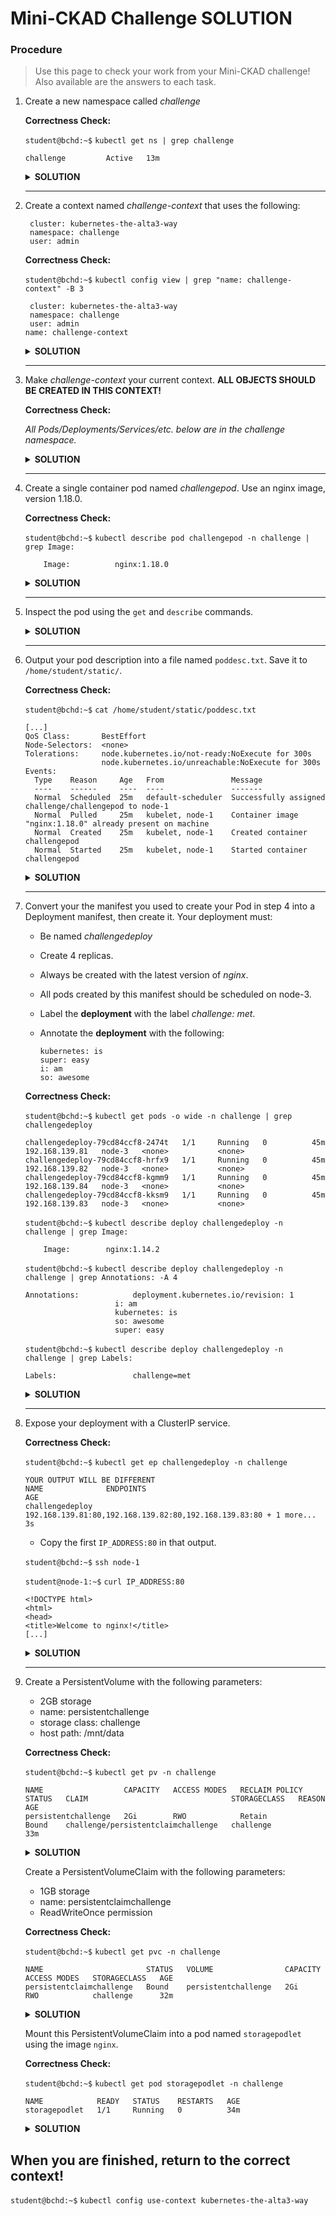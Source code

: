 # Mini-CKAD Challenge SOLUTION

### Procedure
>Use this page to check your work from your Mini-CKAD challenge! Also available are the answers to each task.

1. Create a new namespace called *challenge*

   **Correctness Check:**
   
    `student@bchd:~$` `kubectl get ns | grep challenge`
   
    ```
    challenge         Active   13m
    ```
    
    <details>
    <summary><b>SOLUTION</b></summary>

    
    `student@bchd:~$` `kubectl create ns challenge` 
    
    </details>
    
   --------------------------------------- 
   
0. Create a context named *challenge-context* that uses the following:

        cluster: kubernetes-the-alta3-way
        namespace: challenge
        user: admin

   **Correctness Check:**
   
    `student@bchd:~$` `kubectl config view | grep "name: challenge-context" -B 3`
   
    ```
     cluster: kubernetes-the-alta3-way
     namespace: challenge
     user: admin
    name: challenge-context
    ```
    
    <details>
    <summary><b>SOLUTION</b></summary>

    
    `student@bchd:~$` `kubectl config set-context challenge-context --user=admin --namespace=challenge --cluster=kubernetes-the-alta3-way`
    
    </details>

   ---------------------------------------
   
0. Make *challenge-context* your current context. **ALL OBJECTS SHOULD BE CREATED IN THIS CONTEXT!**

   **Correctness Check:**
   
    *All Pods/Deployments/Services/etc. below are in the challenge namespace.*
    
    <details>
    <summary><b>SOLUTION</b></summary>

    
    `student@bchd:~$` `kubectl config use-context challenge-context`
    
    </details>
    
   ---------------------------------------
   
0. Create a single container pod named *challengepod*. Use an nginx image, version 1.18.0.


    **Correctness Check:**
   
    `student@bchd:~$` `kubectl describe pod challengepod -n challenge | grep Image:`
    
    ```
        Image:          nginx:1.18.0
    ```
    
    <details>
    <summary><b>SOLUTION</b></summary>
   
    `student@bchd:~$` `kubectl run challengepod --image=nginx:1.18.0`
    
    </details>
    
    ---------------------------------------

0. Inspect the pod using the `get` and `describe` commands.

    <details>
    <summary><b>SOLUTION</b></summary>

    `student@bchd:~$` `kubectl get pod challengepod -n challenge`
    
    `student@bchd:~$` `kubectl describe pod challengepod -n challenge`
    
    </details>
    
    ---------------------------------------
    
0. Output your pod description into a file named `poddesc.txt`. Save it to `/home/student/static/`.

    **Correctness Check:**
    
    `student@bchd:~$` `cat /home/student/static/poddesc.txt`
    
    ```
    [...]
    QoS Class:       BestEffort
    Node-Selectors:  <none>
    Tolerations:     node.kubernetes.io/not-ready:NoExecute for 300s
                     node.kubernetes.io/unreachable:NoExecute for 300s
    Events:
      Type    Reason     Age   From               Message
      ----    ------     ----  ----               -------
      Normal  Scheduled  25m   default-scheduler  Successfully assigned challenge/challengepod to node-1
      Normal  Pulled     25m   kubelet, node-1    Container image "nginx:1.18.0" already present on machine
      Normal  Created    25m   kubelet, node-1    Created container challengepod
      Normal  Started    25m   kubelet, node-1    Started container challengepod
    ```
    
    <details>
    <summary><b>SOLUTION</b></summary>

    `student@bchd:~$` `kubectl describe pod challengepod -n challenge > /home/student/static/poddesc.txt`
    
    </details>
    
    ---------------------------------------
 
0. Convert your the manifest you used to create your Pod in step 4 into a Deployment manifest, then create it. Your deployment must:
    - Be named *challengedeploy*
    - Create 4 replicas.
    - Always be created with the latest version of *nginx*.
    - All pods created by this manifest should be scheduled on node-3.
    - Label the **deployment** with the label *challenge: met*.
    - Annotate the **deployment** with the following:
    
          kubernetes: is
          super: easy
          i: am
          so: awesome

    **Correctness Check:**

    `student@bchd:~$` `kubectl get pods -o wide -n challenge | grep challengedeploy`
    
    ```
    challengedeploy-79cd84ccf8-2474t   1/1     Running   0          45m   192.168.139.81   node-3   <none>           <none>
    challengedeploy-79cd84ccf8-hrfx9   1/1     Running   0          45m   192.168.139.82   node-3   <none>           <none>
    challengedeploy-79cd84ccf8-kgmm9   1/1     Running   0          45m   192.168.139.84   node-3   <none>           <none>
    challengedeploy-79cd84ccf8-kksm9   1/1     Running   0          45m   192.168.139.83   node-3   <none>           <none>
    ```
    
    `student@bchd:~$` `kubectl describe deploy challengedeploy -n challenge | grep Image:`
    
    ```
        Image:        nginx:1.14.2
    ```
    
    `student@bchd:~$` `kubectl describe deploy challengedeploy -n challenge | grep Annotations: -A 4`
    
    ```
    Annotations:            deployment.kubernetes.io/revision: 1
                        i: am
                        kubernetes: is
                        so: awesome
                        super: easy
    ```
    
    `student@bchd:~$` `kubectl describe deploy challengedeploy -n challenge | grep Labels:`
    
    ```
    Labels:                 challenge=met
    ```
    
    
    <details>
    <summary><b>SOLUTION</b></summary>

    `student@bchd:~$` `vim deploychallenge.yml`
    
    ```yaml
    apiVersion: apps/v1
    kind: Deployment
    metadata:
      name: challengedeploy
      labels:
        challenge: met
      annotations:
        kubernetes: is
        super: easy
        i: am
        so: awesome
    spec:
      replicas: 4
      selector:
        matchLabels:
          app: nginx
      template:
        metadata:
          labels:
            app: nginx
        spec:
          nodeName: node-3
          containers:
          - name: nginx
            image: nginx:1.14.2
            ports:
            - containerPort: 80
    ```

    `student@bchd:~$` `kubectl apply -f deploychallenge.yml`
    
    </details>
    
    ---------------------------------------
    
0. Expose your deployment with a ClusterIP service.

    **Correctness Check:**
    
    `student@bchd:~$` `kubectl get ep challengedeploy -n challenge`
    
    ```
    YOUR OUTPUT WILL BE DIFFERENT
    NAME              ENDPOINTS                                                           AGE
    challengedeploy   192.168.139.81:80,192.168.139.82:80,192.168.139.83:80 + 1 more...   3s
    ```
    
    - Copy the first `IP_ADDRESS:80` in that output.
    
    `student@bchd:~$` `ssh node-1`
    
    `student@node-1:~$` `curl IP_ADDRESS:80`
    
    ```
    <!DOCTYPE html>                                                                                                              
    <html>                                                                                                                       
    <head>                                                                                                                       
    <title>Welcome to nginx!</title> 
    [...]
    ```
        
    <details>
    <summary><b>SOLUTION</b></summary>
    
    `student@bchd:~$` `kubectl expose deploy challengedeploy`
    
    </details>
    
    ---------------------------------------
     
0. Create a PersistentVolume with the following parameters:
   - 2GB storage
   - name: persistentchallenge
   - storage class: challenge
   - host path: /mnt/data

    **Correctness Check:**
    
    `student@bchd:~$` `kubectl get pv -n challenge`
    
    ```
    NAME                  CAPACITY   ACCESS MODES   RECLAIM POLICY   STATUS   CLAIM                                STORAGECLASS   REASON   AGE
    persistentchallenge   2Gi        RWO            Retain           Bound    challenge/persistentclaimchallenge   challenge               33m
    ```
    
    <details>
    <summary><b>SOLUTION</b></summary>

    
    `student@bchd:~$` `vim PVchallenge.yml`
   
    ```yaml
    apiVersion: v1
    kind: PersistentVolume
    metadata:
      name: persistentchallenge
      labels:
        type: local
    spec:
      storageClassName: challenge
      capacity:
        storage: 2Gi
      accessModes:
        - ReadWriteOnce
      hostPath:
        path: "/mnt/data"
    ```

    `student@bchd:~$` `kubectl apply -f PVchallenge.yml`
    
    </details>
    
    
   Create a PersistentVolumeClaim with the following parameters:
   - 1GB storage
   - name: persistentclaimchallenge
   - ReadWriteOnce permission

    **Correctness Check:**
    
    `student@bchd:~$` `kubectl get pvc -n challenge`
    
    ```
    NAME                       STATUS   VOLUME                CAPACITY   ACCESS MODES   STORAGECLASS   AGE
    persistentclaimchallenge   Bound    persistentchallenge   2Gi        RWO            challenge      32m
    ```
    
    <details>
    <summary><b>SOLUTION</b></summary>

    
    `student@bchd:~$` `vim PVCchallenge.yml`

    ```yaml
    apiVersion: v1
    kind: PersistentVolumeClaim
    metadata:
      name: persistentclaimchallenge
    spec:
      storageClassName: challenge
      accessModes:
        - ReadWriteOnce
      resources:
        requests:
          storage: 1Gi
    ```

    `student@bchd:~$` `kubectl apply -f PVCchallenge.yml`
    
    </details>
    
    Mount this PersistentVolumeClaim into a pod named `storagepodlet` using the image `nginx`.

    **Correctness Check:**
    
    `student@bchd:~$` `kubectl get pod storagepodlet -n challenge`
    
    ```
    NAME            READY   STATUS    RESTARTS   AGE
    storagepodlet   1/1     Running   0          34m
    ```
    
    <details>
    <summary><b>SOLUTION</b></summary>

    `student@bchd:~$` `vim storagepodlet.yml`

    ```yaml
    apiVersion: v1
    kind: Pod
    metadata:
      name: storagepodlet
    spec:
      containers:
        - name: myfrontend
          image: nginx
          volumeMounts:
          - mountPath: "/var/www/html"
            name: mypd
      volumes:
        - name: mypd
          persistentVolumeClaim:
            claimName: persistentclaimchallenge
    ```

    `student@bchd:~$` `kubectl apply -f storagepodlet.yml`
    
    </details>
    
## When you are finished, return to the correct context!

`student@bchd:~$` `kubectl config use-context kubernetes-the-alta3-way`
